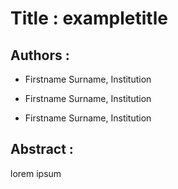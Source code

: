 
Title : exampletitle
=====================

Authors : 
----------


- Firstname Surname, Institution

- Firstname Surname, Institution

- Firstname Surname, Institution


Abstract : 
----------

lorem ipsum
